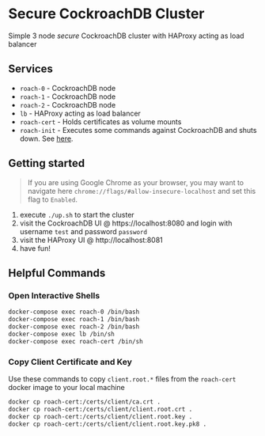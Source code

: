 # Secure CockroachDB Cluster
Simple 3 node *secure* CockroachDB cluster with HAProxy acting as load balancer

## Services
* `roach-0` - CockroachDB node
* `roach-1` - CockroachDB node
* `roach-2` - CockroachDB node
* `lb` - HAProxy acting as load balancer
* `roach-cert` - Holds certificates as volume mounts
* `roach-init` - Executes some commands against CockroachDB and shuts down. See [here](https://github.com/timveil-cockroach/cockroachdb-remote-client).

## Getting started
>If you are using Google Chrome as your browser, you may want to navigate here `chrome://flags/#allow-insecure-localhost` and set this flag to `Enabled`. 

1) execute `./up.sh` to start the cluster
2) visit the CockroachDB UI @ https://localhost:8080 and login with username `test` and password `password`
3) visit the HAProxy UI @ http://localhost:8081
4) have fun!

## Helpful Commands

### Open Interactive Shells
```bash
docker-compose exec roach-0 /bin/bash
docker-compose exec roach-1 /bin/bash
docker-compose exec roach-2 /bin/bash
docker-compose exec lb /bin/sh
docker-compose exec roach-cert /bin/sh
```

### Copy Client Certificate and Key
Use these commands to copy `client.root.*` files from the `roach-cert` docker image to your local machine
```bash
docker cp roach-cert:/certs/client/ca.crt .
docker cp roach-cert:/certs/client/client.root.crt .
docker cp roach-cert:/certs/client/client.root.key .
docker cp roach-cert:/certs/client/client.root.key.pk8 .
```
